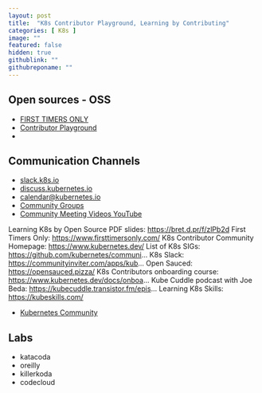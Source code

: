 ```yaml
---
layout: post
title:  "K8s Contributor Playground, Learning by Contributing"
categories: [ K8s ]
image: ""
featured: false
hidden: true
githublink: ""
githubreponame: ""
---
```


## Open sources - OSS
- [FIRST TIMERS ONLY](https://www.firsttimersonly.com/)
- [Contributor Playground](https://github.com/kubernetes-sigs/contributor-playground)
- 

## Communication Channels
- [slack.k8s.io](https://slack.k8s.io)
- [discuss.kubernetes.io](https://discuss.kubernetes.io/)
- [calendar@kubernetes.io](https://calendar.google.com/calendar/u/0/embed?src=calendar@kubernetes.io)
- [Community Groups](https://www.kubernetes.dev/community/community-groups/)
- [Community Meeting Videos YouTube](https://www.youtube.com/playlist?list=PL69nYSiGNLP1pkHsbPjzAewvMgGUpkCnJ)

Learning K8s by Open Source PDF slides: https://bret.d.pr/f/zlPb2d
First Timers Only: https://www.firsttimersonly.com/
K8s Contributor Community Homepage: https://www.kubernetes.dev/
List of K8s SIGs: https://github.com/kubernetes/communi...
K8s Slack: https://communityinviter.com/apps/kub...
Open Sauced: https://opensauced.pizza/
K8s Contributors onboarding course: https://www.kubernetes.dev/docs/onboa...
Kube Cuddle podcast with Joe Beda: https://kubecuddle.transistor.fm/epis...
Learning K8s Skills: https://kubeskills.com/
- [Kubernetes Community](https://github.com/kubernetes/community)


## Labs
- katacoda
- oreilly
- killerkoda
- codecloud
